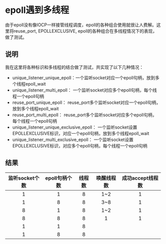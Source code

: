 # epoll遇到多线程
由于epoll没有像IOCP一样接管线程调度，epoll的各种组合使用就很让人费解。这里将reuse_port, EPOLLEXCLUSIVE, epoll的各种组合在多线程情况下的表现，做了测试。

## 说明
我在这里将各种标识和多线程的结合做了测试，共实现了以下几种情况：   
+ unique_listener_unique_epoll：一个监听socket对应一个epoll句柄，放到多个线程epoll_wait
+ unique_listener_multi_epoll： 一个监听socket对应多个epoll句柄，每个线程一个epoll句柄
+ reuse_port_unique_epoll：     reuse_port多个监听socket对应一个epoll句柄，放到多个线程epoll_wait
+ reuse_port_multi_epoll：      reuse_port多个监听socket对应多个epoll句柄，每个线程一个epoll句柄
+ unique_listener_unique_exclusive_epoll： 一个监听socket设置EPOLLEXCLUSIVE标识，对应一个epoll句柄，放到多个线程epoll_wait
+ unique_listener_multi_exclusive_epoll：  一个监听socket设置EPOLLEXCLUSIVE标识，对应多个epoll句柄，每个线程一个epoll句柄

## 结果
| 监听socket个数 | epoll句柄个数 | 线程数 | 唤醒线程数 |  成功accept线程数 |
| :-------------:| :---------: | :----: |  :--------: | :----------: |
| 1 | 1 | 8 |1~2 | 1 |
| 1 | 8 | 8 |3~8 | 1 |
| 8 | 1 | 8 |1~2 | 1 |
| 8 | 8 | 8 |1 | 1 |
| 1 | 1 | 8 | |  |
| 1 | 8 | 8 | |  |